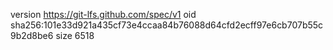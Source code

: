 version https://git-lfs.github.com/spec/v1
oid sha256:101e33d921a435cf73e4ccaa84b76088d64cfd2ecff97e6cb707b55c9b2d8be6
size 6518
